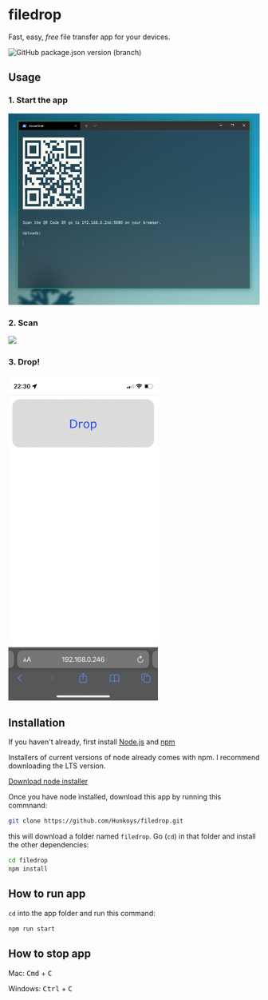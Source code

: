 # filedrop

Fast, easy, _free_ file transfer app for your devices.

![GitHub package.json version (branch)](https://img.shields.io/github/package-json/v/hunkoys/filedrop/master?label=version)

## Usage

### 1. Start the app

<img src="https://raw.githubusercontent.com/hunkoys/filedrop/master/docs/images/app.png" width="600">

### 2. Scan

<img src="https://raw.githubusercontent.com/hunkoys/filedrop/master/docs/images/qr-scan.png" width="300">

### 3. Drop!

<img src="https://raw.githubusercontent.com/hunkoys/filedrop/master/docs/images/mobile-ui.gif" width="300">

## Installation

If you haven't already, first install [Node.js](https://nodejs.org/en/) and [npm](https://www.npmjs.com/)

Installers of current versions of node already comes with npm. I recommend downloading the LTS version.

[Download node installer](https://nodejs.org/en/download/)

Once you have node installed, download this app by running this commnand:

```bash
git clone https://github.com/Hunkoys/filedrop.git
```

this will download a folder named `filedrop`. Go (`cd`) in that folder and install the other dependencies:

```bash
cd filedrop
npm install
```

## How to run app

`cd` into the app folder and run this command:

```bash
npm run start
```

## How to stop app

Mac: <kbd>Cmd</kbd> + <kbd>C</kbd>

Windows: <kbd>Ctrl</kbd> + <kbd>C</kbd>
